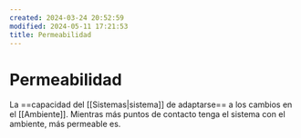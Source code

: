 ```yaml
---
created: 2024-03-24 20:52:59
modified: 2024-05-11 17:21:53
title: Permeabilidad
---
```


# Permeabilidad

La ==capacidad del [[Sistemas|sistema]] de adaptarse== a los cambios en el [[Ambiente]]. Mientras más puntos de contacto tenga el sistema con el ambiente, más permeable es.

